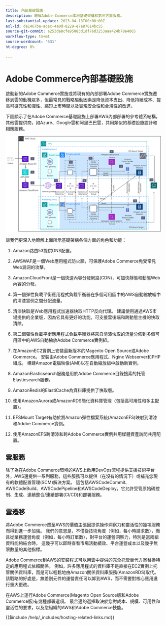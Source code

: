 ```yaml
---
title: 內部基礎設施
description: 瞭解Adobe Commerce本地基礎架構和第三方雲服務。
last-substantial-update: 2023-04-13T00:00:00Z
exl-id: de1467be-acec-4a0d-8229-e7e87614bc55
source-git-commit: a253da8cfe95083d1df76d3253aaa424b78a4865
workflow-type: tm+mt
source-wordcount: '631'
ht-degree: 0%

---
```


# Adobe Commerce內部基礎設施

啟動新的Adobe Commerce實施或將現有的內部部署Adobe Commerce實施遷移到雲的動機眾多，但最常見的戰略驅動因素是降低資本支出、降低持續成本、提高可擴充性和彈性、縮短上市時間以及實現安全性和合規性的改進。

下圖顯示了在Adobe Commerce基礎設施上部署AWS內部部署的參考體系結構。 其他雲提供商，如Azure、Google雲和阿里巴巴雲，共用類似的基礎設施設計和相應服務。

![示出第三方雲服務上自主托管Adobe Commerce基礎架構的圖表](/help/assets/playbooks/on-premises-infrastructure.svg)

讓我們更深入地瞭解上面所示基礎架構各個方面的角色和功能：

1. Amazon路由53提供DNS配置。

1. AWSWAF是一個Web應用程式防火牆，可保護Adobe Commerce免受常見Web漏洞的攻擊。

1. AmazonCloudFront是一個快速內容分發網路(CDN)，可加快靜態和動態Web內容的分發。

1. 第一個彈性負載平衡應用程式負載平衡器在多個可用區中的AWS自動縮放組中的清漆實例之間分配流量。

1. 清漆快取是Web應用程式加速器快取HTTP反向代理。 建議使用通過AWS市場提供的企業版，因為它具有更好的功能，可支援雲後端和跨動態主機的快取清除。

1. 第二個彈性負載平衡應用程式負載平衡器將來自清漆快取的流量分佈到多個可用區中的AWS自動縮放Adobe Commerce實例組。

1. 在AmazonEC2實例上安裝最新版本的Magento Open Source或Adobe Commerce。 安裝由Adobe Commerce應用程式、Nginx Webserver和PHP組成。 構建Amazon電腦映像(AMI)以在自動縮放組中啟動新實例。

1. AmazonElasticsearch服務是用於Adobe Commerce目錄搜索的托管Elasticsearch服務。

1. AmazonRedis的ElastiCache為資料庫提供了快取層。

1. 使用AmazonAurora或AmazonRDS簡化資料庫管理（包括高可用性和多主配置）。

1. EFSMount Target有助於將Amazon彈性檔案系統(AmazonEFS)映射到清漆和Adobe Commerce實例。

1. 使用AmazonEFS跨清漆和跨Adobe Commerce實例共用媒體資產訪問共用配置。

## 雲服務

除了為在Adobe Commerce環境的AWS上啟用DevOps流程提供支援技術平台外，AWS還提供一系列服務，這些服務可以提供（在沒有的情況下）或補充您現有的軟體配置管理(SCM)解決方案。 這包括AWSCodeCommit、AWSCodeBuild、AWSCodePipeline和AWSCodeDeploy，它允許受管原始碼控制、生成、連續整合/連續部署(CI/CD)和部署服務。

## 雲遷移

將Adobe Commerce遷至AWS的價值主張因提供操作洞察力和靈活性的幾項服務而得到進一步加強。 我們的意思是，不僅從技術角度（例如，每小時請求數），而且從業務運營角度（例如，每小時訂單數），對平台的運營洞察力，特別是當兩組資料能夠結合時。 這幾乎可以即時查看市場活動績效、平台運營成本以及幾乎無限數量的其他指標。

Adobe Commerce到AWS的安裝程式可以用雲中提供的完全托管替代方案替換特定的應用程式依賴關係。 例如，許多應用程式的資料庫不是直接在EC2實例上托管關係資料庫，而是可以輕鬆地由Amazon關係資料庫服務(AmazonRDS)取代。 該戰略的好處是，無差別元件的運營責任可以卸到AWS，而不需要對核心應用進行重大更改。

在AWS上運行Adobe Commerce(Magento Open Source版和Adobe Commerce版)有幾種部署選項。 最合適的選擇取決於您對成本、規模、可用性和靈活性的要求，以及您組織的AWS和Adobe Commerce技能。

{{$include /help/_includes/hosting-related-links.md}}
